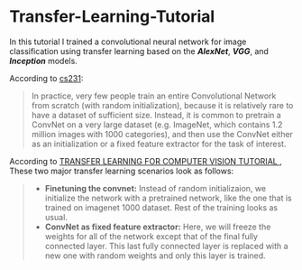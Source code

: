 ﻿# Transfer-Learning-Tutorial

In this tutorial I trained a convolutional neural network for image classification using transfer learning based on the ***AlexNet***, ***VGG***, and ***Inception*** models.

According to [cs231](https://cs231n.github.io/transfer-learning/):
> In practice, very few people train an entire Convolutional Network from scratch (with random initialization), because it is relatively rare to have a dataset of sufficient size. Instead, it is common to pretrain a ConvNet on a very large dataset (e.g. ImageNet, which contains 1.2 million images with 1000 categories), and then use the ConvNet either as an initialization or a fixed feature extractor for the task of interest.

According to [TRANSFER LEARNING FOR COMPUTER VISION TUTORIAL
](https://pytorch.org/tutorials/beginner/transfer_learning_tutorial.html), These two major transfer learning scenarios look as follows:

>* **Finetuning the convnet:** Instead of random initializaion, we initialize the network with a pretrained network, like the one that is trained on imagenet 1000 dataset. Rest of the training looks as usual.
> * **ConvNet as fixed feature extractor:** Here, we will freeze the weights for all of the network except that of the final fully connected layer. This last fully connected layer is replaced with a new one with random weights and only this layer is trained.
